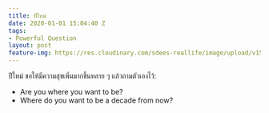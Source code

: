 ```yaml
---
title: ปีใหม่
date: 2020-01-01 15:04:40 Z
tags:
- Powerful Question
layout: post
feature-img: https://res.cloudinary.com/sdees-reallife/image/upload/v1555658919/sample_feature_img.png
---
```


ปีใหม่ ขอให้มีความสุขเพิ่มมากขึ้นหลาย ๆ แล้วถามตัวเองไว้:

<i class="fa fa-child" style="color:plum"></i>

- Are you where you want to be?
- Where do you want to be a decade from now?
